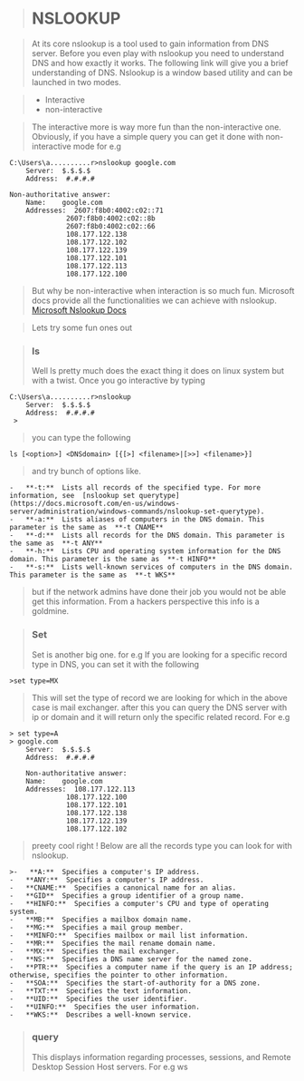 

># NSLOOKUP

>At its core nslookup is a tool used to gain information from DNS server.
>Before you even play with nslookup you need to understand DNS and how exactly it works. The following link will give you a brief understanding of DNS.
>Nslookup is a window based utility and can be launched in two modes.

> - Interactive 
> - non-interactive

> The interactive more is way more fun than the non-interactive one. Obviously, if you have a simple query you can get it done with non-interactive mode for e.g

    C:\Users\a..........r>nslookup google.com
        Server:  $.$.$.$
        Address:  #.#.#.#
        
    Non-authoritative answer:
        Name:    google.com
        Addresses:  2607:f8b0:4002:c02::71
                  2607:f8b0:4002:c02::8b
                  2607:f8b0:4002:c02::66
                  108.177.122.138
                  108.177.122.102
                  108.177.122.139
                  108.177.122.101
                  108.177.122.113
                  108.177.122.100

> But why be non-interactive when interaction is so much fun.
>Microsoft docs provide all the functionalities we can achieve with nslookup.
>[Microsoft Nslookup Docs](https://docs.microsoft.com/en-us/windows-server/administration/windows-commands/nslookup)
 
 >Lets try some fun ones out
 
 >### ls 
 >Well ls pretty much does the exact thing it does on linux system but with a twist.
 >Once you go interactive by typing
 

    C:\Users\a..........r>nslookup 
        Server:  $.$.$.$
        Address:  #.#.#.#
     >
>you can type the following

    ls [<option>] <DNSdomain> [{[>] <filename>|[>>] <filename>}]
>and try bunch of options like.

    -   **-t:**  Lists all records of the specified type. For more information, see  [nslookup set querytype](https://docs.microsoft.com/en-us/windows-server/administration/windows-commands/nslookup-set-querytype).
    -   **-a:**  Lists aliases of computers in the DNS domain. This parameter is the same as  **-t CNAME**
    -   **-d:**  Lists all records for the DNS domain. This parameter is the same as  **-t ANY**
    -   **-h:**  Lists CPU and operating system information for the DNS domain. This parameter is the same as  **-t HINFO**
    -   **-s:**  Lists well-known services of computers in the DNS domain. This parameter is the same as  **-t WKS**
>but if the network admins have done their job you would not be able get this information. From a hackers perspective this info is a goldmine.

>### Set
>Set is another big one.
>for e.g If you are looking for a specific record type in DNS, you can set it with the following

    >set type=MX 
>This will set the type of record we are looking for which in the above case is mail exchanger.
>after this you can query the DNS server with ip or domain and it will return only the specific related record. For e.g

    > set type=A
    > google.com
        Server:  $.$.$.$
        Address:  #.#.#.#
    
        Non-authoritative answer:
        Name:    google.com
        Addresses:  108.177.122.113
                  108.177.122.100
                  108.177.122.101
                  108.177.122.138
                  108.177.122.139
                  108.177.122.102
>preety cool right !
>Below are all the records type you can look for with nslookup.

    >-   **A:**  Specifies a computer's IP address.
    -   **ANY:**  Specifies a computer's IP address.
    -   **CNAME:**  Specifies a canonical name for an alias.
    -   **GID**  Specifies a group identifier of a group name.
    -   **HINFO:**  Specifies a computer's CPU and type of operating system.
    -   **MB:**  Specifies a mailbox domain name.
    -   **MG:**  Specifies a mail group member.
    -   **MINFO:**  Specifies mailbox or mail list information.
    -   **MR:**  Specifies the mail rename domain name.
    -   **MX:**  Specifies the mail exchanger.
    -   **NS:**  Specifies a DNS name server for the named zone.
    -   **PTR:**  Specifies a computer name if the query is an IP address; otherwise, specifies the pointer to other information.
    -   **SOA:**  Specifies the start-of-authority for a DNS zone.
    -   **TXT:**  Specifies the text information.
    -   **UID:**  Specifies the user identifier.
    -   **UINFO:**  Specifies the user information.
    -   **WKS:**  Describes a well-known service.

>### query
>This displays information regarding processes, sessions, and Remote Desktop Session Host servers. For e.g
>ws
>
<!--stackedit_data:
eyJoaXN0b3J5IjpbMjEzNzM5NDAxMyw1MzUwNjc5NjksNzE1NT
Q0NTcwLDEzMTg0NTI3MzEsLTEwNzAzMDk3NzksLTEwNjQwMzE4
NTFdfQ==
-->